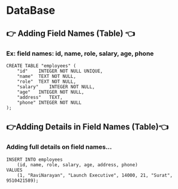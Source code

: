 # DataBase

## 👉 Adding Field Names (Table) 👈
### Ex: field names: id, name, role, salary, age, phone
```
CREATE TABLE "employees" (
	"id"	INTEGER NOT NULL UNIQUE,
	"name"	TEXT NOT NULL,
	"role"	TEXT NOT NULL,
	"salary"	INTEGER NOT NULL,
	"age"	INTEGER NOT NULL,
	"address"	TEXT,
	"phone"	INTEGER NOT NULL
);
```
## 👉Adding Details in Field Names (Table)👈
### Adding full details on field names... 
```
INSERT INTO employees
	(id, name, role, salary, age, address, phone)
VALUES
	(1, "RaviNarayan", "Launch Executive", 14000, 21, "Surat", 9510421589);
```
